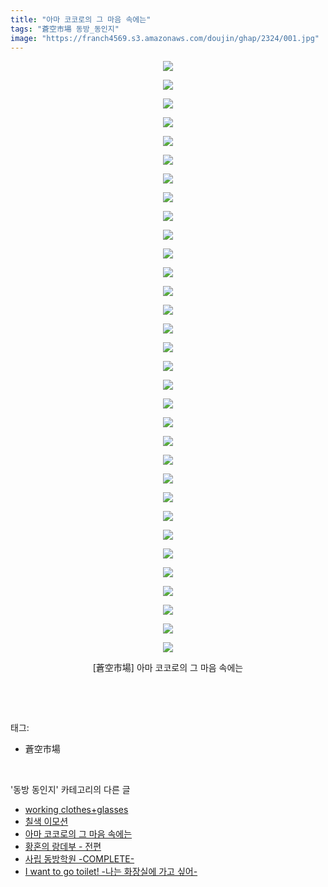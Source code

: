 ```yaml
---
title: "아마 코코로의 그 마음 속에는"
tags: "蒼空市場 동방_동인지"
image: "https://franch4569.s3.amazonaws.com/doujin/ghap/2324/001.jpg"
---
```

<div class="article">
<p style="text-align: center; clear: none; float: none;"><img src="{{ site.imgserver2 }}/ghap/2324/001.jpg"/></p>
<p style="text-align: center; clear: none; float: none;"><img src="{{ site.imgserver2 }}/ghap/2324/002.jpg"/></p>
<p style="text-align: center; clear: none; float: none;"><img src="{{ site.imgserver2 }}/ghap/2324/003.jpg"/></p>
<p style="text-align: center; clear: none; float: none;"><img src="{{ site.imgserver2 }}/ghap/2324/004.jpg"/></p>
<p style="text-align: center; clear: none; float: none;"><img src="{{ site.imgserver2 }}/ghap/2324/005.jpg"/></p>
<p style="text-align: center; clear: none; float: none;"><img src="{{ site.imgserver2 }}/ghap/2324/006.jpg"/></p>
<p style="text-align: center; clear: none; float: none;"><img src="{{ site.imgserver2 }}/ghap/2324/007.jpg"/></p>
<p style="text-align: center; clear: none; float: none;"><img src="{{ site.imgserver2 }}/ghap/2324/008.jpg"/></p>
<p style="text-align: center; clear: none; float: none;"><img src="{{ site.imgserver2 }}/ghap/2324/009.jpg"/></p>
<p style="text-align: center; clear: none; float: none;"><img src="{{ site.imgserver2 }}/ghap/2324/010.jpg"/></p>
<p style="text-align: center; clear: none; float: none;"><img src="{{ site.imgserver2 }}/ghap/2324/011.jpg"/></p>
<p style="text-align: center; clear: none; float: none;"><img src="{{ site.imgserver2 }}/ghap/2324/012.jpg"/></p>
<p style="text-align: center; clear: none; float: none;"><img src="{{ site.imgserver2 }}/ghap/2324/013.jpg"/></p>
<p style="text-align: center; clear: none; float: none;"><img src="{{ site.imgserver2 }}/ghap/2324/014.jpg"/></p>
<p style="text-align: center; clear: none; float: none;"><img src="{{ site.imgserver2 }}/ghap/2324/015.jpg"/></p>
<p style="text-align: center; clear: none; float: none;"><img src="{{ site.imgserver2 }}/ghap/2324/016.jpg"/></p>
<p style="text-align: center; clear: none; float: none;"><img src="{{ site.imgserver2 }}/ghap/2324/017.jpg"/></p>
<p style="text-align: center; clear: none; float: none;"><img src="{{ site.imgserver2 }}/ghap/2324/018.jpg"/></p>
<p style="text-align: center; clear: none; float: none;"><img src="{{ site.imgserver2 }}/ghap/2324/019.jpg"/></p>
<p style="text-align: center; clear: none; float: none;"><img src="{{ site.imgserver2 }}/ghap/2324/020.jpg"/></p>
<p style="text-align: center; clear: none; float: none;"><img src="{{ site.imgserver2 }}/ghap/2324/021.jpg"/></p>
<p style="text-align: center; clear: none; float: none;"><img src="{{ site.imgserver2 }}/ghap/2324/022.jpg"/></p>
<p style="text-align: center; clear: none; float: none;"><img src="{{ site.imgserver2 }}/ghap/2324/023.jpg"/></p>
<p style="text-align: center; clear: none; float: none;"><img src="{{ site.imgserver2 }}/ghap/2324/024.jpg"/></p>
<p style="text-align: center; clear: none; float: none;"><img src="{{ site.imgserver2 }}/ghap/2324/025.jpg"/></p>
<p style="text-align: center; clear: none; float: none;"><img src="{{ site.imgserver2 }}/ghap/2324/026.jpg"/></p>
<p style="text-align: center; clear: none; float: none;"><img src="{{ site.imgserver2 }}/ghap/2324/027.jpg"/></p>
<p style="text-align: center; clear: none; float: none;"><img src="{{ site.imgserver2 }}/ghap/2324/028.jpg"/></p>
<p style="text-align: center; clear: none; float: none;"><img src="{{ site.imgserver2 }}/ghap/2324/029.jpg"/></p>
<p style="text-align: center; clear: none; float: none;"><img src="{{ site.imgserver2 }}/ghap/2324/030.jpg"/></p>
<p style="text-align: center; clear: none; float: none;"><img src="{{ site.imgserver2 }}/ghap/2324/031.jpg"/></p>
<p style="text-align: center; clear: none; float: none;"><img src="{{ site.imgserver2 }}/ghap/2324/032.jpg"/></p>
<p style="text-align: center; clear: none; float: none;">[蒼空市場] 아마 코코로의 그 마음 속에는</p>
<p><br/></p>
</div><br/>
<div class="tagTrail">
<p>태그: </p>
<ul>
<li>蒼空市場</li>
</ul>
</div><br/>
<div class="another">
<p>'동방 동인지' 카테고리의 다른 글</p>
<ul>
<li><a href="/ghap_2326">working clothes+glasses</a></li>
<li><a href="/ghap_2325">칠색 이모션</a></li>
<li><a href="/ghap_2324">아마 코코로의 그 마음 속에는</a></li>
<li><a href="/ghap_2323">황혼의 랑데부 - 전편</a></li>
<li><a href="/ghap_2322">사립 동방학원 -COMPLETE-</a></li>
<li><a href="/ghap_2321">I want to go toilet! -나는 화장실에 가고 싶어-</a></li>
</ul>
</div><br/>
<div class="cb_module cb_fluid">
<div class="cb_wrt cb_profile">
</div><!-- commentList close -->
</div><br/>
